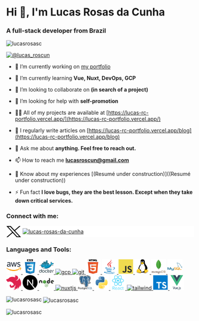 <h1 align="left">Hi 👋, I'm Lucas Rosas da Cunha</h1>
<h3 align="left">A full-stack developer from Brazil</h3>

<p align="left"> <img src="https://komarev.com/ghpvc/?username=lucasrosasc&label=Profile%20views&color=0e75b6&style=flat" alt="lucasrosasc" /> </p>

<p align="left"> <a href="https://twitter.com/@lucas_roscun" target="blank"><img src="https://img.shields.io/twitter/follow/lucas_roscun?logo=twitter&style=for-the-badge" alt="@lucas_roscun" /></a> </p>

- 🔭 I’m currently working on [my portfolio](https://lucas-rc-portfolio.vercel.app/)

- 🌱 I’m currently learning **Vue, Nuxt, DevOps, GCP**

- 👯 I’m looking to collaborate on **(in search of a project)**

- 🤝 I’m looking for help with **self-promotion**

- 👨‍💻 All of my projects are available at [https://lucas-rc-portfolio.vercel.app/](https://lucas-rc-portfolio.vercel.app/)

- 📝 I regularly write articles on [https://lucas-rc-portfolio.vercel.app/blog](https://lucas-rc-portfolio.vercel.app/blog)

- 💬 Ask me about **anything. Feel free to reach out.**

- 📫 How to reach me **lucasroscun@gmail.com**

- 📄 Know about my experiences [(Resumé under construction)]((Resumé under construction))

- ⚡ Fun fact **I love bugs, they are the best lesson. Except when they take down critical services.**

<h3 align="left">Connect with me:</h3>
<div style="background-color: white;">
<p align="left">
<a href="https://twitter.com/@lucas_roscun" target="blank"><img align="center" src="https://raw.githubusercontent.com/devicons/devicon/refs/heads/master/icons/twitter/twitter-original.svg" alt="@lucas_roscun" height="30" width="40" /></a>
<a href="https://linkedin.com/in/lucas-rosas-da-cunha" target="blank"><img align="center" src="https://raw.githubusercontent.com/rahuldkjain/github-profile-readme-generator/master/src/images/icons/Social/linked-in-alt.svg" alt="lucas-rosas-da-cunha" height="30" width="40" /></a>
</p>
</div>

<h3 align="left">Languages and Tools:</h3>
<p align="left"> 
  <a href="https://aws.amazon.com" target="_blank" rel="noreferrer"> <img src="https://raw.githubusercontent.com/devicons/devicon/master/icons/amazonwebservices/amazonwebservices-original-wordmark.svg" alt="aws" width="40" height="40"/> </a> 
  <a href="https://www.w3schools.com/css/" target="_blank" rel="noreferrer"> <img src="https://raw.githubusercontent.com/devicons/devicon/master/icons/css3/css3-original-wordmark.svg" alt="css3" width="40" height="40"/> </a> 
  <a href="https://www.docker.com/" target="_blank" rel="noreferrer"> <img src="https://raw.githubusercontent.com/devicons/devicon/master/icons/docker/docker-original-wordmark.svg" alt="docker" width="40" height="40"/> </a> 
  <a href="https://cloud.google.com" target="_blank" rel="noreferrer"> <img src="https://www.vectorlogo.zone/logos/google_cloud/google_cloud-icon.svg" alt="gcp" width="40" height="40"/> </a> 
  <a href="https://git-scm.com/" target="_blank" rel="noreferrer"> <img src="https://www.vectorlogo.zone/logos/git-scm/git-scm-icon.svg" alt="git" width="40" height="40"/> </a> 
  <a href="https://www.w3.org/html/" target="_blank" rel="noreferrer"> <img src="https://raw.githubusercontent.com/devicons/devicon/master/icons/html5/html5-original-wordmark.svg" alt="html5" width="40" height="40"/> </a> 
  <a href="https://www.java.com" target="_blank" rel="noreferrer"> <img src="https://raw.githubusercontent.com/devicons/devicon/master/icons/java/java-original.svg" alt="java" width="40" height="40"/> </a> 
  <a href="https://developer.mozilla.org/en-US/docs/Web/JavaScript" target="_blank" rel="noreferrer"> <img src="https://raw.githubusercontent.com/devicons/devicon/master/icons/javascript/javascript-original.svg" alt="javascript" width="40" height="40"/> </a> 
  <a href="https://www.linux.org/" target="_blank" rel="noreferrer"> <img src="https://raw.githubusercontent.com/devicons/devicon/master/icons/linux/linux-original.svg" alt="linux" width="40" height="40"/> </a> 
  <a href="https://www.mongodb.com/" target="_blank" rel="noreferrer"> <img src="https://raw.githubusercontent.com/devicons/devicon/master/icons/mongodb/mongodb-original-wordmark.svg" alt="mongodb" width="40" height="40"/> </a> 
  <a href="https://www.mysql.com/" target="_blank" rel="noreferrer"> <img src="https://raw.githubusercontent.com/devicons/devicon/master/icons/mysql/mysql-original-wordmark.svg" alt="mysql" width="40" height="40"/> </a> 
  <a href="https://nestjs.com/" target="_blank" rel="noreferrer"> <img src="https://raw.githubusercontent.com/devicons/devicon/refs/heads/master/icons/nestjs/nestjs-original.svg" alt="nestjs" width="40" height="40"/> </a> 
  <a href="https://nextjs.org/" target="_blank" rel="noreferrer"> <img src="https://raw.githubusercontent.com/devicons/devicon/refs/heads/master/icons/nextjs/nextjs-plain.svg" alt="nextjs" width="40" height="40"/> </a> 
  <a href="https://nodejs.org" target="_blank" rel="noreferrer"> <img src="https://raw.githubusercontent.com/devicons/devicon/master/icons/nodejs/nodejs-original-wordmark.svg" alt="nodejs" width="40" height="40"/> </a> 
  <a href="https://nuxtjs.org/" target="_blank" rel="noreferrer"> <img src="https://www.vectorlogo.zone/logos/nuxtjs/nuxtjs-icon.svg" alt="nuxtjs" width="40" height="40"/> </a> 
  <a href="https://www.postgresql.org" target="_blank" rel="noreferrer"> <img src="https://raw.githubusercontent.com/devicons/devicon/master/icons/postgresql/postgresql-original-wordmark.svg" alt="postgresql" width="40" height="40"/> </a> 
  <a href="https://www.python.org" target="_blank" rel="noreferrer"> <img src="https://raw.githubusercontent.com/devicons/devicon/master/icons/python/python-original.svg" alt="python" width="40" height="40"/> </a> 
  <a href="https://reactjs.org/" target="_blank" rel="noreferrer"> <img src="https://raw.githubusercontent.com/devicons/devicon/master/icons/react/react-original-wordmark.svg" alt="react" width="40" height="40"/> </a> 
  <a href="https://tailwindcss.com/" target="_blank" rel="noreferrer"> <img src="https://www.vectorlogo.zone/logos/tailwindcss/tailwindcss-icon.svg" alt="tailwind" width="40" height="40"/> </a> 
  <a href="https://www.typescriptlang.org/" target="_blank" rel="noreferrer"> <img src="https://raw.githubusercontent.com/devicons/devicon/master/icons/typescript/typescript-original.svg" alt="typescript" width="40" height="40"/> </a> 
  <a href="https://vuejs.org/" target="_blank" rel="noreferrer"> <img src="https://raw.githubusercontent.com/devicons/devicon/master/icons/vuejs/vuejs-original-wordmark.svg" alt="vuejs" width="40" height="40"/> </a> 
</p>

<p><img align="left" src="https://github-readme-stats.vercel.app/api/top-langs?username=lucasrosasc&show_icons=true&locale=en&layout=compact" alt="lucasrosasc" /></p>

<p>&nbsp;<img align="center" src="https://github-readme-stats.vercel.app/api?username=lucasrosasc&show_icons=true&locale=en" alt="lucasrosasc" /></p>

<p><img align="center" src="https://github-readme-streak-stats.herokuapp.com/?user=lucasrosasc&" alt="lucasrosasc" /></p>
